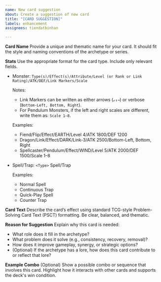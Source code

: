 ```yaml
---
name: New card suggestion
about: Create a suggestion of new card
title: "[CARD SUGGESTION]"
labels: enhancement
assignees: tiendatbinhan

---
```


**Card Name**
Provide a unique and thematic name for your card. It should fit the style and naming conventions of the archetype or series.

**Stats**
Use the appropriate format for the card type. Include only relevant fields.
- Monster:
  `Type(s)/Effect(s)/Attribute/Level (or Rank or Link Rating)/ATK/DEF/Link Markers/Scale`  

  Notes:
  - Link Markers can be written as either arrows (`↙↓→`) or verbose (`Bottom-Left, Bottom, Right`).  
  - For Pendulum Monsters, if the left and right scales are different, write them as: `Scale 1–8`.

  Examples:
  - Fiend/Flip/Effect/EARTH/Level 4/ATK 1800/DEF 1200  
  - Dragon/Link/Effect/DARK/Link-3/ATK 2500/Bottom-Left, Bottom, Right  
  - Spellcaster/Pendulum/Effect/WIND/Level 5/ATK 2000/DEF 1500/Scale 1–8  

- Spell/Trap:
  `<Type>` Spell/Trap  

  Examples:
  - Normal Spell  
  - Continuous Trap  
  - Quick-Play Spell  
  - Counter Trap  

**Card Text**
Describe the card’s effect using standard TCG-style Problem-Solving Card Text (PSCT) formatting. Be clear, balanced, and thematic.

**Reason for Suggestion**
Explain why this card is needed:
- What role does it fill in the archetype?  
- What problem does it solve (e.g., consistency, recovery, removal)?  
- How does it improve gameplay, synergy, or strategic options?
- (Optional) If the archetype has a lore, how does this card contribute to or reflect that lore?

**Example Combo**
(Optional) Show a possible combo or sequence that involves this card. Highlight how it interacts with other cards and supports the deck's win condition.
